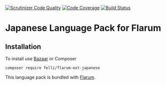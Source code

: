 [![Scrutinizer Code Quality](https://scrutinizer-ci.com/g/Felli/flarum-ext-japanese/badges/quality-score.png?b=master)](https://scrutinizer-ci.com/g/Felli/flarum-ext-japanese/?branch=master) [![Code Coverage](https://scrutinizer-ci.com/g/Felli/flarum-ext-japanese/badges/coverage.png?b=master)](https://scrutinizer-ci.com/g/Felli/flarum-ext-japanese/?branch=master) [![Build Status](https://scrutinizer-ci.com/g/Felli/flarum-ext-japanese/badges/build.png?b=master)](https://scrutinizer-ci.com/g/Felli/flarum-ext-japanese/build-status/master)

# Japanese Language Pack for Flarum

## Installation
To install use [Bazaar](https://github.com/flagrow/bazaar) or Composer

`composer require felli/flarum-ext-japanese`

This language pack is bundled with [Flarum](http://flarum.org/).
